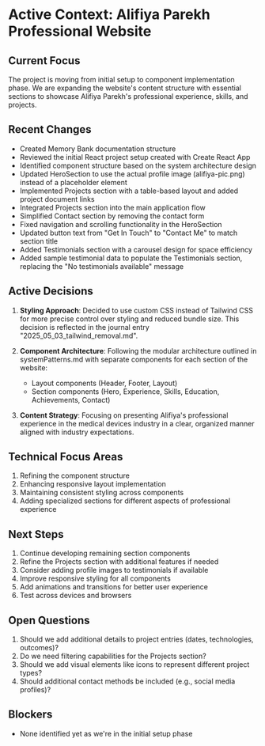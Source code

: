 # Active Context: Alifiya Parekh Professional Website

## Current Focus
The project is moving from initial setup to component implementation phase. We are expanding the website's content structure with essential sections to showcase Alifiya Parekh's professional experience, skills, and projects.

## Recent Changes
- Created Memory Bank documentation structure
- Reviewed the initial React project setup created with Create React App
- Identified component structure based on the system architecture design
- Updated HeroSection to use the actual profile image (alifiya-pic.png) instead of a placeholder element
- Implemented Projects section with a table-based layout and added project document links
- Integrated Projects section into the main application flow
- Simplified Contact section by removing the contact form
- Fixed navigation and scrolling functionality in the HeroSection
- Updated button text from "Get In Touch" to "Contact Me" to match section title
- Added Testimonials section with a carousel design for space efficiency
- Added sample testimonial data to populate the Testimonials section, replacing the "No testimonials available" message

## Active Decisions
1. **Styling Approach**: Decided to use custom CSS instead of Tailwind CSS for more precise control over styling and reduced bundle size. This decision is reflected in the journal entry "2025_05_03_tailwind_removal.md".

2. **Component Architecture**: Following the modular architecture outlined in systemPatterns.md with separate components for each section of the website:
   - Layout components (Header, Footer, Layout)
   - Section components (Hero, Experience, Skills, Education, Achievements, Contact)

3. **Content Strategy**: Focusing on presenting Alifiya's professional experience in the medical devices industry in a clear, organized manner aligned with industry expectations.

## Technical Focus Areas
1. Refining the component structure
2. Enhancing responsive layout implementation
3. Maintaining consistent styling across components
4. Adding specialized sections for different aspects of professional experience

## Next Steps
1. Continue developing remaining section components
2. Refine the Projects section with additional features if needed
3. Consider adding profile images to testimonials if available
4. Improve responsive styling for all components
5. Add animations and transitions for better user experience
6. Test across devices and browsers

## Open Questions
1. Should we add additional details to project entries (dates, technologies, outcomes)?
2. Do we need filtering capabilities for the Projects section?
3. Should we add visual elements like icons to represent different project types?
4. Should additional contact methods be included (e.g., social media profiles)?

## Blockers
- None identified yet as we're in the initial setup phase
